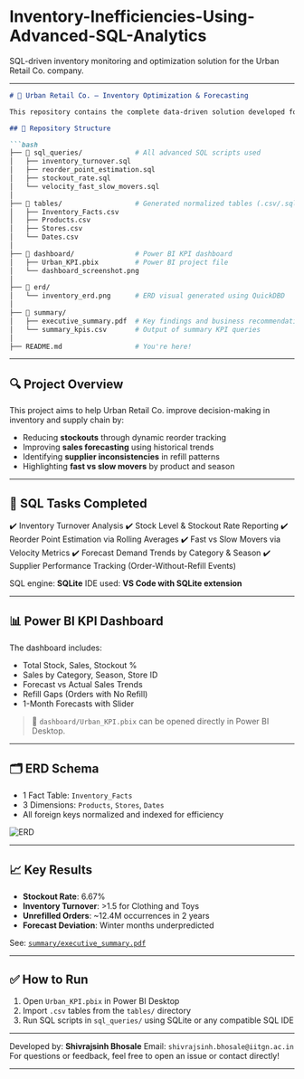 # Inventory-Inefficiencies-Using-Advanced-SQL-Analytics
SQL-driven inventory monitoring and optimization solution for the Urban Retail Co. company.


---

````markdown
# 🛒 Urban Retail Co. — Inventory Optimization & Forecasting

This repository contains the complete data-driven solution developed for Urban Retail Co. to enhance inventory management, reduce stockouts, and improve sales forecasting using **SQL** and **Power BI**.

## 📁 Repository Structure

```bash
├── 📂 sql_queries/             # All advanced SQL scripts used
│   ├── inventory_turnover.sql
│   ├── reorder_point_estimation.sql
│   ├── stockout_rate.sql
│   └── velocity_fast_slow_movers.sql
│
├── 📂 tables/                  # Generated normalized tables (.csv/.sql)
│   ├── Inventory_Facts.csv
│   ├── Products.csv
│   ├── Stores.csv
│   └── Dates.csv
│
├── 📂 dashboard/               # Power BI KPI dashboard
│   ├── Urban_KPI.pbix         # Power BI project file
│   └── dashboard_screenshot.png
│
├── 📂 erd/
│   └── inventory_erd.png      # ERD visual generated using QuickDBD
│
├── 📂 summary/
│   ├── executive_summary.pdf  # Key findings and business recommendations
│   └── summary_kpis.csv       # Output of summary KPI queries
│
├── README.md                  # You're here!
````

---

## 🔍 Project Overview

This project aims to help Urban Retail Co. improve decision-making in inventory and supply chain by:

* Reducing **stockouts** through dynamic reorder tracking
* Improving **sales forecasting** using historical trends
* Identifying **supplier inconsistencies** in refill patterns
* Highlighting **fast vs slow movers** by product and season

---

## 🧮 SQL Tasks Completed

✔️ Inventory Turnover Analysis
✔️ Stock Level & Stockout Rate Reporting
✔️ Reorder Point Estimation via Rolling Averages
✔️ Fast vs Slow Movers via Velocity Metrics
✔️ Forecast Demand Trends by Category & Season
✔️ Supplier Performance Tracking (Order-Without-Refill Events)

SQL engine: **SQLite**
IDE used: **VS Code with SQLite extension**

---

## 📊 Power BI KPI Dashboard

The dashboard includes:

* Total Stock, Sales, Stockout %
* Sales by Category, Season, Store ID
* Forecast vs Actual Sales Trends
* Refill Gaps (Orders with No Refill)
* 1-Month Forecasts with Slider

> 📂 `dashboard/Urban_KPI.pbix` can be opened directly in Power BI Desktop.

---

## 🗂 ERD Schema

* 1 Fact Table: `Inventory_Facts`
* 3 Dimensions: `Products`, `Stores`, `Dates`
* All foreign keys normalized and indexed for efficiency

![ERD](./erd/inventory_erd.png)

---

## 📈 Key Results

* **Stockout Rate**: 6.67%
* **Inventory Turnover**: >1.5 for Clothing and Toys
* **Unrefilled Orders**: \~12.4M occurrences in 2 years
* **Forecast Deviation**: Winter months underpredicted

See: [`summary/executive_summary.pdf`](./summary/executive_summary.pdf)

---

## ✅ How to Run

1. Open `Urban_KPI.pbix` in Power BI Desktop
2. Import `.csv` tables from the `tables/` directory
3. Run SQL scripts in `sql_queries/` using SQLite or any compatible SQL IDE

---

Developed by: **Shivrajsinh Bhosale**
Email: `shivrajsinh.bhosale@iitgn.ac.in`
For questions or feedback, feel free to open an issue or contact directly!

---

```

